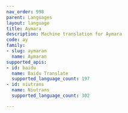 ```yaml
---
nav_order: 998
parent: Languages
layout: language
title: Aymara
description: Machine translation for Aymara
code: ay
family:
- slug: aymaran
  name: Aymaran
supported_apis:
- id: baidu
  name: Baidu Translate
  supported_language_count: 197
- id: niutrans
  name: Niutrans
  supported_language_count: 302

---
```



